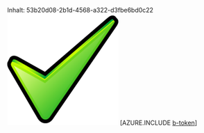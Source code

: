Inhalt: 53b20d08-2b1d-4568-a322-d3fbe6bd0c22![Bild](e5a92b45-790b-42e0-9788-7a615467ae1c.png)
[AZURE.INCLUDE [b-token](b6e6e816-67fe-4be0-a796-a63f59841448.md)]
